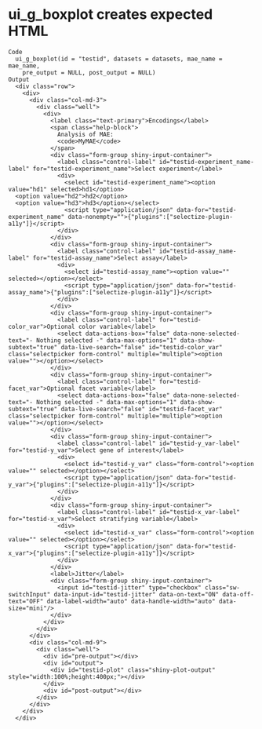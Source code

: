 # ui_g_boxplot creates expected HTML

    Code
      ui_g_boxplot(id = "testid", datasets = datasets, mae_name = mae_name,
        pre_output = NULL, post_output = NULL)
    Output
      <div class="row">
        <div>
          <div class="col-md-3">
            <div class="well">
              <div>
                <label class="text-primary">Encodings</label>
                <span class="help-block">
                  Analysis of MAE:
                  <code>MyMAE</code>
                </span>
                <div class="form-group shiny-input-container">
                  <label class="control-label" id="testid-experiment_name-label" for="testid-experiment_name">Select experiment</label>
                  <div>
                    <select id="testid-experiment_name"><option value="hd1" selected>hd1</option>
      <option value="hd2">hd2</option>
      <option value="hd3">hd3</option></select>
                    <script type="application/json" data-for="testid-experiment_name" data-nonempty="">{"plugins":["selectize-plugin-a11y"]}</script>
                  </div>
                </div>
                <div class="form-group shiny-input-container">
                  <label class="control-label" id="testid-assay_name-label" for="testid-assay_name">Select assay</label>
                  <div>
                    <select id="testid-assay_name"><option value="" selected></option></select>
                    <script type="application/json" data-for="testid-assay_name">{"plugins":["selectize-plugin-a11y"]}</script>
                  </div>
                </div>
                <div class="form-group shiny-input-container">
                  <label class="control-label" for="testid-color_var">Optional color variable</label>
                  <select data-actions-box="false" data-none-selected-text="- Nothing selected -" data-max-options="1" data-show-subtext="true" data-live-search="false" id="testid-color_var" class="selectpicker form-control" multiple="multiple"><option value=""></option></select>
                </div>
                <div class="form-group shiny-input-container">
                  <label class="control-label" for="testid-facet_var">Optional facet variable</label>
                  <select data-actions-box="false" data-none-selected-text="- Nothing selected -" data-max-options="1" data-show-subtext="true" data-live-search="false" id="testid-facet_var" class="selectpicker form-control" multiple="multiple"><option value=""></option></select>
                </div>
                <div class="form-group shiny-input-container">
                  <label class="control-label" id="testid-y_var-label" for="testid-y_var">Select gene of interest</label>
                  <div>
                    <select id="testid-y_var" class="form-control"><option value="" selected></option></select>
                    <script type="application/json" data-for="testid-y_var">{"plugins":["selectize-plugin-a11y"]}</script>
                  </div>
                </div>
                <div class="form-group shiny-input-container">
                  <label class="control-label" id="testid-x_var-label" for="testid-x_var">Select stratifying variable</label>
                  <div>
                    <select id="testid-x_var" class="form-control"><option value="" selected></option></select>
                    <script type="application/json" data-for="testid-x_var">{"plugins":["selectize-plugin-a11y"]}</script>
                  </div>
                </div>
                <label>Jitter</label>
                <div class="form-group shiny-input-container">
                  <input id="testid-jitter" type="checkbox" class="sw-switchInput" data-input-id="testid-jitter" data-on-text="ON" data-off-text="OFF" data-label-width="auto" data-handle-width="auto" data-size="mini"/>
                </div>
              </div>
            </div>
          </div>
          <div class="col-md-9">
            <div class="well">
              <div id="pre-output"></div>
              <div id="output">
                <div id="testid-plot" class="shiny-plot-output" style="width:100%;height:400px;"></div>
              </div>
              <div id="post-output"></div>
            </div>
          </div>
        </div>
      </div>

